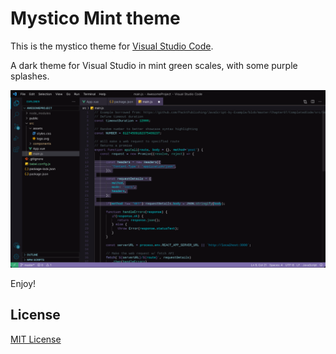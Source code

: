 # Mystico Mint theme

This is the mystico theme for [Visual Studio Code](http://code.visualstudio.com).

A dark theme for Visual Studio in mint green scales, with some purple splashes.

![Screenshot](https://github.com/chibanti/mystico-mint-vscode-theme/blob/master/images/screenshots/screenshot-1.png)

Enjoy!

## License

[MIT License](./LICENSE)
